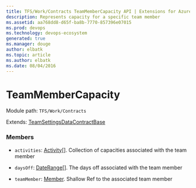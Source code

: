 ```yaml
---
title: TFS/Work/Contracts TeamMemberCapacity API | Extensions for Azure DevOps Services
description: Represents capacity for a specific team member
ms.assetid: aa768dd8-d65f-ba8b-7770-857396e07015
ms.prod: devops
ms.technology: devops-ecosystem
generated: true
ms.manager: douge
author: elbatk
ms.topic: article
ms.author: elbatk
ms.date: 08/04/2016
---
```


# TeamMemberCapacity

Module path: `TFS/Work/Contracts`

Extends: [TeamSettingsDataContractBase](../../../TFS/Work/Contracts/TeamSettingsDataContractBase.md)

### Members

* `activities`: [Activity](../../../TFS/Work/Contracts/Activity.md)[]. Collection of capacities associated with the team member

* `daysOff`: [DateRange](../../../TFS/Work/Contracts/DateRange.md)[]. The days off associated with the team member

* `teamMember`: [Member](../../../TFS/Work/Contracts/Member.md). Shallow Ref to the associated team member

